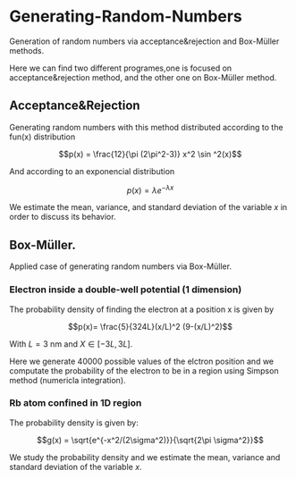 # Generating-Random-Numbers
Generation of random numbers via acceptance&rejection and Box-Müller methods.

Here we can find two different programes,one is focused on acceptance&rejection method, and the other one on Box-Müller method.

## Acceptance&Rejection
Generating random numbers with this method distributed according to the fun(x) distribution

$$p(x) = \frac{12}{\pi (2\pi^2-3)} x^2 \sin ^2(x)$$

And according to an exponencial distribution

$$p(x)=\lambda e^{-\lambda x}$$

We estimate the mean, variance, and standard deviation of the variable $x$ in order to discuss its behavior.

## Box-Müller.
Applied case of generating random numbers via Box-Müller.

### Electron inside a double-well potential (1 dimension)
The probability density of finding the electron at a position x is given by

$$p(x)= \frac{5}{324L}(x/L)^2 (9-(x/L)^2)$$

With $L= 3$ nm and $X\in[-3L,3L]$.

Here we generate 40000 possible values of the elctron position and we computate the probability of the electron to be in a region using Simpson method (numericla integration).

### Rb atom confined in 1D region

The probability density is given by:

$$g(x) = \sqrt{e^{-x^2/(2\sigma^2)}}{\sqrt{2\pi \sigma^2}}$$

We study the probability density and we estimate the mean, variance and standard deviation of the variable $x$. 
